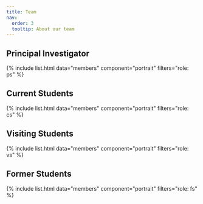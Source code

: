 ```yaml
---
title: Team
nav:
  order: 3
  tooltip: About our team
---
```


## Principal Investigator
{% include list.html data="members" component="portrait" filters="role: ps" %}


## Current Students
{% include list.html data="members" component="portrait" filters="role: cs" %}


## Visiting Students
{% include list.html data="members" component="portrait" filters="role: vs" %}

## Former Students
{% include list.html data="members" component="portrait" filters="role: fs" %}


